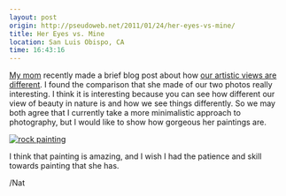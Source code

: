 ```yaml
---
layout: post
origin: http://pseudoweb.net/2011/01/24/her-eyes-vs-mine/
title: Her Eyes vs. Mine
location: San Luis Obispo, CA
time: 16:43:16
---
```


[My mom][mom] recently made a brief blog post about how [our artistic views are different][mblog]. I found the comparison that she made of our two photos really interesting. I think it is interesting because you can see how different our view of beauty in nature is and how we see things differently. So we may both agree that I currently take a more minimalistic approach to photography, but I would like to show how gorgeous her paintings are.

[![rock painting][rock]][art]

I think that painting is amazing, and I wish I had the patience and skill towards painting that she has.

/Nat

[mom]:  http://lydiadehn.com
[mblog]: http://lydiadehn.com/Blog/Entries/2011/1/24_We_see_the_same_thing%2C_but_I_like_his_eyes_better.html
[art]: http://lydiadehn.com/Painting.html
[rock]: /images/2011/1/IMG_0120.jpg
